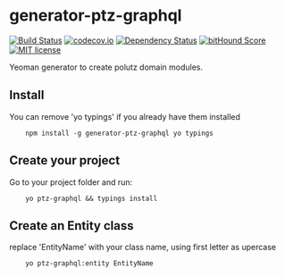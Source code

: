 # generator-ptz-graphql

[![Build Status](https://travis-ci.org/polutz/generator-ptz-graphql.svg)](https://travis-ci.org/polutz/generator-ptz-graphql)
[![codecov.io](http://codecov.io/github/polutz/generator-ptz-graphql/coverage.svg)](http://codecov.io/github/polutz/generator-ptz-graphql)
[![Dependency Status](https://gemnasium.com/polutz/generator-ptz-graphql.svg)](https://gemnasium.com/polutz/generator-ptz-graphql)
[![bitHound Score](https://www.bithound.io/github/gotwarlost/istanbul/badges/score.svg)](https://www.bithound.io/github/polutz/generator-ptz-graphql)
[![MIT license](http://img.shields.io/badge/license-MIT-brightgreen.svg)](http://opensource.org/licenses/MIT)

Yeoman generator to create polutz domain modules.

## Install
You can remove 'yo typings' if you already have them installed
```
    npm install -g generator-ptz-graphql yo typings
```

## Create your project
Go to your project folder and run:
```    
    yo ptz-graphql && typings install
```

## Create an Entity class
replace 'EntityName' with your class name, using first letter as upercase
```    
    yo ptz-graphql:entity EntityName
```
